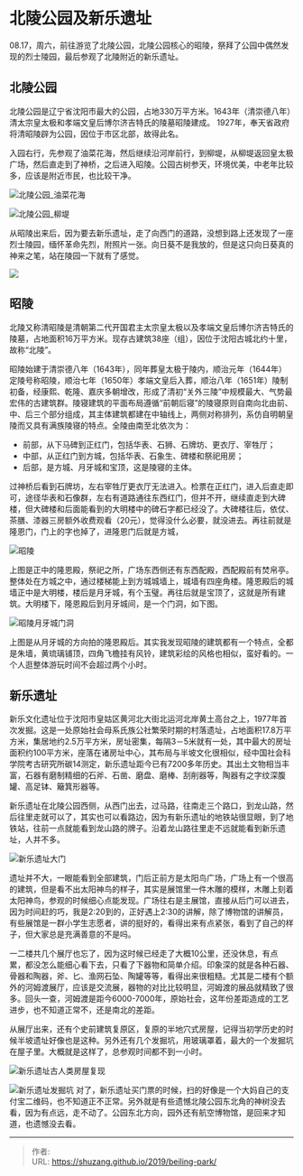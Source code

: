 # 北陵公园及新乐遗址


08.17，周六，前往游览了北陵公园，北陵公园核心的昭陵，祭拜了公园中偶然发现的烈士陵园，最后参观了北陵附近的新乐遗址。

## 北陵公园

北陵公园是辽宁省沈阳市最大的公园，占地330万平方米。1643年（清崇德八年）清太宗皇太极和孝端文皇后博尔济吉特氏的陵墓昭陵建成。 1927年，奉天省政府将清昭陵辟为公园，因位于市区北部，故得此名。

入园右行，先参观了油菜花海，然后继续沿河岸前行，到柳堤，从柳堤返回皇太极广场，然后直走到了神桥，之后进入昭陵。公园古树参天，环境优美，中老年比较多，应该是附近市民，也比较干净。

![北陵公园_油菜花海](https://picped-1301226557.cos.ap-beijing.myqcloud.com/SH_20190817_63219051-29b07580-c19c-11e9-9726-5320b572fc98.jpg)

![北陵公园_柳堤](https://picped-1301226557.cos.ap-beijing.myqcloud.com/SH_20190817_63219050-2917df00-c19c-11e9-8a38-2b2bd4511769.jpg)

从昭陵出来后，因为要去新乐遗址，走了向西门的道路，没想到路上还发现了一座烈士陵园，缅怀革命先烈，附照片一张。向日葵不是我放的，但是这只向日葵真的神来之笔，站在陵园一下就有了感觉。

![](https://picped-1301226557.cos.ap-beijing.myqcloud.com/SH_20190817_63219052-2b7a3900-c19c-11e9-99c9-10461f9be58e.jpg)

## 昭陵

北陵又称清昭陵是清朝第二代开国君主太宗皇太极以及孝端文皇后博尔济吉特氏的陵墓，占地面积16万平方米。现存古建筑38座（组），因位于沈阳古城北约十里，故称“北陵”。

昭陵始建于清崇德八年（1643年），同年葬皇太极于陵内，顺治元年（1644年）定陵号称昭陵，顺治七年（1650年）孝端文皇后入葬，顺治八年（1651年）陵制初备，经康熙、乾隆、嘉庆多朝增改，形成了清初“关外三陵”中规模最大、气势最宏伟的古建筑群。陵寝建筑的平面布局遵循“前朝后寝”的陵寝原则自南向北由前、中、后三个部分组成，其主体建筑都建在中轴线上，两侧对称排列，系仿自明朝皇陵而又具有满族陵寝的特点。全陵由南至北依次为：

- 前部，从下马碑到正红门，包括华表、石狮、石牌坊、更衣厅、宰牲厅；
- 中部，从正红门到方城，包括华表、石象生、碑楼和祭祀用房；
- 后部，是方城、月牙城和宝顶，这是陵寝的主体。

过神桥后看到石牌坊，左右宰牲厅更衣厅无法进入。检票在正红门，进入后直走即可，途径华表和石像群，左右有道路通往东西红门，但并不开，继续直走到大碑楼，但大碑楼和后面能看到的大明楼中的碑石字都已经没了。大碑楼往后，依仗、茶膳、漆器三房额外收费观看（20元），觉得没什么必要，就没进去。再往前就是隆恩门，门上的字也掉了，进隆恩门后就是方城，

![昭陵](https://picped-1301226557.cos.ap-beijing.myqcloud.com/SH_20190817_63219056-2fa65680-c19c-11e9-9f19-6a79e3aa3506.jpg)

上图是正中的隆恩殿，祭祀之所，广场东西侧还有东西配殿，西配殿前有焚帛亭。整体处在方城之中，通过楼梯能上到方城城墙上，城墙有四座角楼。隆恩殿后的城墙正中是大明楼，楼后是月牙城，有个玉璧。再往后就是宝顶了，这就是所有建筑。大明楼下，隆恩殿后到月牙城间，是一个门洞，如下图。

![昭陵月牙城门洞](https://picped-1301226557.cos.ap-beijing.myqcloud.com/SH_20190817_63219058-37fe9180-c19c-11e9-80ae-39218e2fbe76.jpg)

上图是从月牙城的方向拍的隆恩殿后。其实我发现昭陵的建筑都有一个特点，全都是朱墙，黄琉璃铺顶，四角飞檐挂有风铃，建筑彩绘的风格也相似，蛮好看的。一个人逛整体游玩时间不会超过两个小时。

## 新乐遗址

新乐文化遗址位于沈阳市皇姑区黄河北大街北运河北岸黄土高台之上，1977年首次发掘。这是一处原始社会母系氏族公社繁荣时期的村落遗址，占地面积17.8万平方米，集居地约2.5万平方米，房址密集，每隔3－5米就有一处，其中最大的房址面积约100平方米，座落在诸房址中心，其布局与半坡文化很相似，经中国社会科学院考古研究所碳14测定，新乐遗址距今已有7200多年历史。其出土文物相当丰富，石器有磨制精细的石斧、石凿、磨盘、磨棒、刮削器等，陶器有之字纹深腹罐、高足钵、簸箕形器等。

新乐遗址在北陵公园西侧，从西门出去，过马路，往南走三个路口，到龙山路，然后往里走就可以了，其实也可以看路边，因为有新乐遗址的地铁站很显眼，到了地铁站，往前一点就能看到龙山路的牌子。沿着龙山路往里走不远就能看到新乐遗址，人并不多。

![新乐遗址大门](https://picped-1301226557.cos.ap-beijing.myqcloud.com/SH_20190817_%E6%96%B0%E4%B9%90%E9%81%97%E5%9D%80_2019(04).jpg)

遗址并不大，一眼能看到全部建筑，门后正前方是太阳鸟广场，广场上有一个很高的建筑，但是看不出太阳神鸟的样子，其实是展馆里一件木雕的模样，木雕上刻着太阳神鸟，参观的时候细心点能发现。广场往右是主展馆，直接从后门可以进去，因为时间赶的巧，我是2:20到的，正好遇上2:30的讲解，除了博物馆的讲解员，有些展馆是一群小学生志愿者，讲的挺好的，看得出来有点紧张，看到了自己的样子，但大家总是充满善意的不是吗。

一二楼共几个展厅也忘了，因为这时候已经走了大概10公里，还没休息，有点累，都没怎么能细心看下去，只看了下器物和简单介绍。印象深的就是各种石器、骨器和陶器，斧、匕、渔网石坠、陶罐等等，看得出来很粗糙。尤其是二楼有个额外的河姆渡展厅，应该是交流展，器物的对比比较明显，河姆渡的展品就精致了很多。回头一查，河姆渡是距今6000-7000年，原始社会，这年份差距造成的工艺进步，也不知道正常不，还是南北的差距。

从展厅出来，还有个史前建筑复原区，复原的半地穴式房屋，记得当初学历史的时候半坡遗址好像也是这种。另外还有几个发掘坑，用玻璃罩着，最大的一个发掘坑在屋子里。大概就是这样了，总参观时间都不到一小时。

![新乐遗址古人类房屋复现](https://picped-1301226557.cos.ap-beijing.myqcloud.com/%E6%96%B0%E4%B9%90%E9%81%97%E5%9D%80_2019(02).jpg)

![新乐遗址发掘坑](https://picped-1301226557.cos.ap-beijing.myqcloud.com/SH_20190817_63219054-2ddc9300-c19c-11e9-84ee-f1e194e52b95.jpg)
对了，新乐遗址买门票的时候，扫的好像是一个大妈自己的支付宝二维码，也不知道正不正常。另外就是有些遗憾北陵公园东北角的神树没去看，因为有点远，走不动了。公园东北方向，园外还有航空博物馆，是回来才知道，也遗憾没去看。

---

> 作者:   
> URL: https://shuzang.github.io/2019/beiling-park/  

